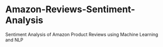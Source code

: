 # Amazon-Reviews-Sentiment-Analysis
Sentiment Analysis of Amazon Product Reviews using Machine Learning and NLP
